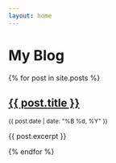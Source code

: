 ```yaml
---
layout: home
---
```


# My Blog

{% for post in site.posts %}
  <article>
    <h2><a href="{{ post.url }}">{{ post.title }}</a></h2>
    <small>{{ post.date | date: "%B %d, %Y" }}</small>
    <p>{{ post.excerpt }}</p>
  </article>
{% endfor %}
